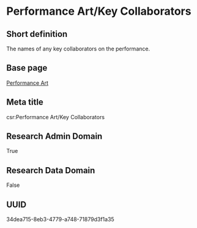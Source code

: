 # Performance Art/Key Collaborators
## Short definition
The names of any key collaborators on the performance.
## Base page
[Performance Art](../../Objects/Performance%20Art.md)
## Meta title
csr:Performance Art/Key Collaborators
## Research Admin Domain
True
## Research Data Domain
False
## UUID
34dea715-8eb3-4779-a748-71879d3f1a35
